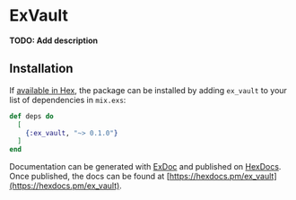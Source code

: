 # ExVault

**TODO: Add description**

## Installation

If [available in Hex](https://hex.pm/docs/publish), the package can be installed
by adding `ex_vault` to your list of dependencies in `mix.exs`:

```elixir
def deps do
  [
    {:ex_vault, "~> 0.1.0"}
  ]
end
```

Documentation can be generated with [ExDoc](https://github.com/elixir-lang/ex_doc)
and published on [HexDocs](https://hexdocs.pm). Once published, the docs can
be found at [https://hexdocs.pm/ex_vault](https://hexdocs.pm/ex_vault).

